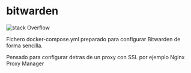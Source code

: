 # bitwarden

![stack Overflow](https://github.com/bitwarden/brand/raw/master/screenshots/apps-combo-logo.png)


Fichero docker-compose.yml preparado para configurar Bitwarden de forma sencilla.

Pensado para configurar detras de un proxy con SSL por ejemplo Nginx Proxy Manager


